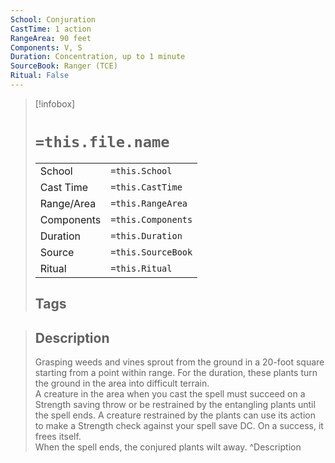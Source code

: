 ```yaml
---
School: Conjuration
CastTime: 1 action
RangeArea: 90 feet
Components: V, S
Duration: Concentration, up to 1 minute
SourceBook: Ranger (TCE)
Ritual: False
---
```

> [!infobox]
>
> # `=this.file.name`
> |            |                    |
> | ---------- | ------------------ |
> | School     | `=this.School`     |
> | Cast Time  | `=this.CastTime`   |
> | Range/Area | `=this.RangeArea`  |
> | Components | `=this.Components` |
> | Duration   | `=this.Duration`   |
> | Source     | `=this.SourceBook` |
> | Ritual     | `=this.Ritual`     |
>## Tags
>

> ## Description
> Grasping weeds and vines sprout from the ground in a 20-foot square starting from a point within range. For the duration, these plants turn the ground in the area into difficult terrain.<br> A creature in the area when you cast the spell must succeed on a Strength saving throw or be restrained by the entangling plants until the spell ends. A creature restrained by the plants can use its action to make a Strength check against your spell save DC. On a success, it frees itself.<br> When the spell ends, the conjured plants wilt away. 
> ^Description
